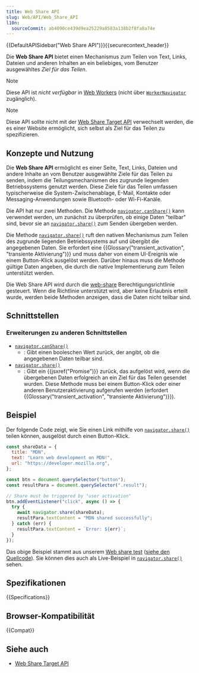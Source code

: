 ```yaml
---
title: Web Share API
slug: Web/API/Web_Share_API
l10n:
  sourceCommit: ab4090ce439d9ea25229a8583a138b2f8fa8a74e
---
```


{{DefaultAPISidebar("Web Share API")}}{{securecontext_header}}

Die **Web Share API** bietet einen Mechanismus zum Teilen von Text, Links, Dateien und anderen Inhalten an ein beliebiges, vom Benutzer ausgewähltes _Ziel für das Teilen_.

> [!NOTE]
> Diese API ist _nicht verfügbar_ in [Web Workers](/de/docs/Web/API/Web_Workers_API) (nicht über [`WorkerNavigator`](/de/docs/Web/API/WorkerNavigator) zugänglich).

> [!NOTE]
> Diese API sollte nicht mit der [Web Share Target API](/de/docs/Web/Manifest/Reference/share_target) verwechselt werden, die es einer Website ermöglicht, sich selbst als Ziel für das Teilen zu spezifizieren.

## Konzepte und Nutzung

Die **Web Share API** ermöglicht es einer Seite, Text, Links, Dateien und andere Inhalte an vom Benutzer ausgewählte Ziele für das Teilen zu senden, indem die Teilungsmechanismen des zugrunde liegenden Betriebssystems genutzt werden.
Diese Ziele für das Teilen umfassen typischerweise die System-Zwischenablage, E-Mail, Kontakte oder Messaging-Anwendungen sowie Bluetooth- oder Wi-Fi-Kanäle.

Die API hat nur zwei Methoden.
Die Methode [`navigator.canShare()`](/de/docs/Web/API/Navigator/canShare) kann verwendet werden, um zunächst zu überprüfen, ob einige Daten "teilbar" sind, bevor sie an [`navigator.share()`](/de/docs/Web/API/Navigator/share) zum Senden übergeben werden.

Die Methode [`navigator.share()`](/de/docs/Web/API/Navigator/share) ruft den nativen Mechanismus zum Teilen des zugrunde liegenden Betriebssystems auf und übergibt die angegebenen Daten.
Sie erfordert eine {{Glossary("transient_activation", "transiente Aktivierung")}} und muss daher von einem UI-Ereignis wie einem Button-Klick ausgelöst werden.
Darüber hinaus muss die Methode gültige Daten angeben, die durch die native Implementierung zum Teilen unterstützt werden.

Die Web Share API wird durch die [web-share](/de/docs/Web/HTTP/Headers/Permissions-Policy/web-share) Berechtigungsrichtlinie gesteuert.
Wenn die Richtlinie unterstützt wird, aber keine Erlaubnis erteilt wurde, werden beide Methoden anzeigen, dass die Daten nicht teilbar sind.

## Schnittstellen

### Erweiterungen zu anderen Schnittstellen

- [`navigator.canShare()`](/de/docs/Web/API/Navigator/canShare)
  - : Gibt einen booleschen Wert zurück, der angibt, ob die angegebenen Daten teilbar sind.
- [`navigator.share()`](/de/docs/Web/API/Navigator/share)
  - : Gibt ein {{jsxref("Promise")}} zurück, das aufgelöst wird, wenn die übergebenen Daten erfolgreich an ein Ziel für das Teilen gesendet wurden.
    Diese Methode muss bei einem Button-Klick oder einer anderen Benutzeraktivierung aufgerufen werden (erfordert {{Glossary("transient_activation", "transiente Aktivierung")}}).

## Beispiel

Der folgende Code zeigt, wie Sie einen Link mithilfe von [`navigator.share()`](/de/docs/Web/API/Navigator/share) teilen können, ausgelöst durch einen Button-Klick.

```js
const shareData = {
  title: "MDN",
  text: "Learn web development on MDN!",
  url: "https://developer.mozilla.org",
};

const btn = document.querySelector("button");
const resultPara = document.querySelector(".result");

// Share must be triggered by "user activation"
btn.addEventListener("click", async () => {
  try {
    await navigator.share(shareData);
    resultPara.textContent = "MDN shared successfully";
  } catch (err) {
    resultPara.textContent = `Error: ${err}`;
  }
});
```

Das obige Beispiel stammt aus unserem [Web share test](https://mdn.github.io/dom-examples/web-share/) ([siehe den Quellcode](https://github.com/mdn/dom-examples/blob/main/web-share/index.html)). Sie können dies auch als Live-Beispiel in [`navigator.share()`](/de/docs/Web/API/Navigator/share) sehen.

## Spezifikationen

{{Specifications}}

## Browser-Kompatibilität

{{Compat}}

## Siehe auch

- [Web Share Target API](/de/docs/Web/Manifest/Reference/share_target)

